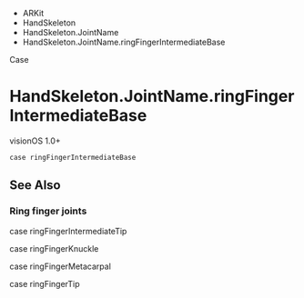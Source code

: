 

- ARKit
- HandSkeleton
- HandSkeleton.JointName
-  HandSkeleton.JointName.ringFingerIntermediateBase 

Case

# HandSkeleton.JointName.ringFingerIntermediateBase

visionOS 1.0+

``` source
case ringFingerIntermediateBase
```

## See Also

### Ring finger joints

case ringFingerIntermediateTip

case ringFingerKnuckle

case ringFingerMetacarpal

case ringFingerTip

